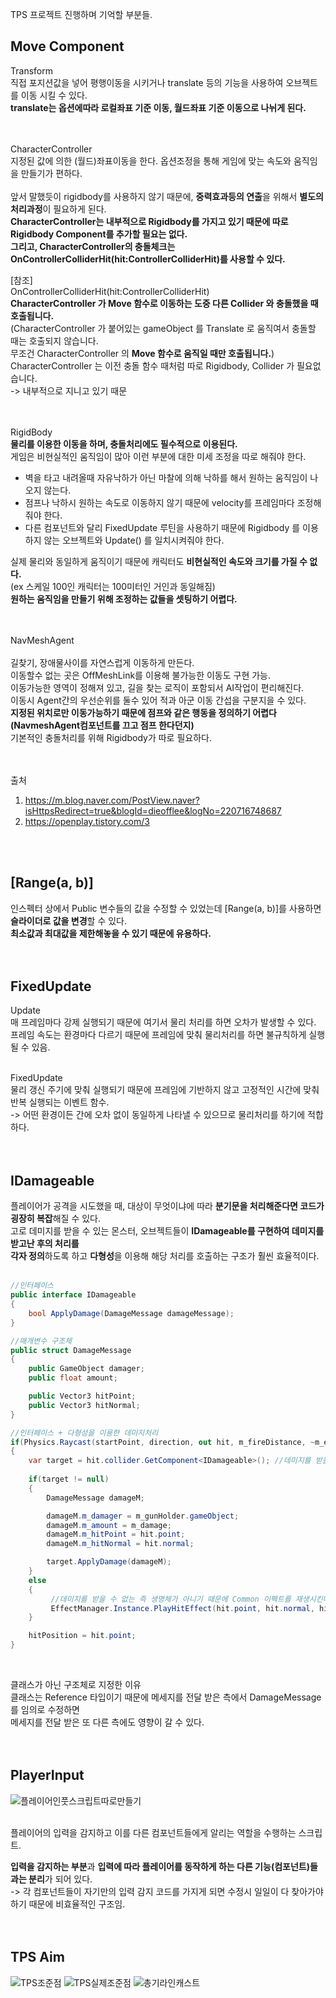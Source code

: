 TPS 프로젝트 진행하며 기억할 부분들.<br>

## Move Component
Transform<br>
직접 포지션값을 넣어 평행이동을 시키거나 translate 등의 기능을 사용하여 오브젝트를 이동 시킬 수 있다.<br>
**translate는 옵션에따라 로컬좌표 기준 이동, 월드좌표 기준 이동으로 나뉘게 된다.**<br>
<br>
<br>

CharacterController<br>
지정된 값에 의한 (월드)좌표이동을 한다. 옵션조정을 통해 게임에 맞는 속도와 움직임을 만들기가 편하다.<br>	
앞서 말했듯이 rigidbody를 사용하지 않기 때문에, **중력효과등의 연출**을 위해서 **별도의 처리과정**이 필요하게 된다.<br>
**CharacterController는 내부적으로 Rigidbody를 가지고 있기 때문에 따로 Rigidbody Component를 추가할 필요는 없다.<br>
그리고, CharacterController의 충돌체크는 OnControllerColliderHit(hit:ControllerColliderHit)를 사용할 수 있다.**<br>

[참조]<br>
OnControllerColliderHit(hit:ControllerColliderHit)<br>
**CharacterController 가 Move 함수로 이동하는 도중 다른 Collider 와 충돌했을 때 호출됩니다.**<br>
(CharacterController 가 붙어있는 gameObject 를 Translate 로 움직여서 충돌할 때는 호출되지 않습니다.<br>
무조건 CharacterController 의 **Move 함수로 움직일 때만 호출됩니다.**)<br>
CharacterController 는 이전 충돌 함수 때처럼 따로 Rigidbody, Collider 가 필요없습니다.<br>
-> 내부적으로 지니고 있기 때문<br>
<br>
<br>

RigidBody<br>
**물리를 이용한 이동을 하며, 충돌처리에도 필수적으로 이용된다.**<br>
게임은 비현실적인 움직임이 많아 이런 부분에 대한 미세 조정을 따로 해줘야 한다.<br>
- 벽을 타고 내려올때 자유낙하가 아닌 마찰에 의해 낙하를 해서 원하는 움직임이 나오지 않는다.<br>
- 점프나 낙하시 원하는 속도로 이동하지 않기 때문에 velocity를 프레임마다 조정해줘야 한다.<br>
- 다른 컴포넌트와 달리 FixedUpdate 루틴을 사용하기 때문에 Rigidbody 를 이용하지 않는 오브젝트와 Update() 를 일치시켜줘야 한다.<br>

실제 물리와 동일하게 움직이기 때문에 캐릭터도 **비현실적인 속도와 크기를 가질 수 없다.**<br>
(ex 스케일 100인 캐릭터는 100미터인 거인과 동일해짐)<br>
**원하는 움직임을 만들기 위해 조정하는 값들을 셋팅하기 어렵다.**<br>
<br>
<br>

NavMeshAgent<br>	
길찾기, 장애물사이를 자연스럽게 이동하게 만든다.<br>
이동할수 없는 곳은 OffMeshLink를 이용해 불가능한 이동도 구현 가능.<br>
이동가능한 영역이 정해져 있고, 길을 찾는 로직이 포함되서 AI작업이 편리해진다.<br>
이동시 Agent간의 우선순위를 둘수 있어 적과 아군 이동 간섭을 구분지을 수 있다.<br>
**지정된 위치로만 이동가능하기 때문에 점프와 같은 행동을 정의하기 어렵다(NavmeshAgent컴포넌트를 끄고 점프 한다던지)**<br>
기본적인 충돌처리를 위해 Rigidbody가 따로 필요하다.<br>
<br>
<br>

출처<br>
1. https://m.blog.naver.com/PostView.naver?isHttpsRedirect=true&blogId=dieofflee&logNo=220716748687 <br>
2. https://openplay.tistory.com/3 <br>
<br>
<br>

## [Range(a, b)]
인스펙터 상에서 Public 변수들의 값을 수정할 수 있었는데 [Range(a, b)]를 사용하면 **슬라이더로 값을 변경**할 수 있다.<br>
**최소값과 최대값을 제한해놓을 수 있기 때문에 유용하다.**<br>
<br>
<br>

## FixedUpdate
Update<br>
매 프레임마다 강제 실행되기 때문에 여기서 물리 처리를 하면 오차가 발생할 수 있다.<br>
프레임 속도는 환경마다 다르기 때문에 프레임에 맞춰 물리처리를 하면 불규칙하게 실행될 수 있음.<br>
<br>

FixedUpdate<br>
물리 갱신 주기에 맞춰 실행되기 때문에 프레임에 기반하지 않고 고정적인 시간에 맞춰 반복 실행되는 이벤트 함수.<br>
-> 어떤 환경이든 간에 오차 없이 동일하게 나타낼 수 있으므로 물리처리를 하기에 적합하다.<br>
<br>
<br>

## IDamageable
플레이어가 공격을 시도했을 때, 대상이 무엇이냐에 따라 **분기문을 처리해준다면 코드가 굉장히 복잡**해질 수 있다.<br>
고로 데미지를 받을 수 있는 몬스터, 오브젝트들이 **IDamageable를 구현하여 데미지를 받고난 후의 처리를<br>
각자 정의**하도록 하고 **다형성**을 이용해 해당 처리를 호출하는 구조가 훨씬 효율적이다.<br>
<br>

```c#
//인터페이스
public interface IDamageable
{
    bool ApplyDamage(DamageMessage damageMessage);
}

//매개변수 구조체
public struct DamageMessage
{
    public GameObject damager;
    public float amount;

    public Vector3 hitPoint;
    public Vector3 hitNormal;
}

//인터페이스 + 다형성을 이용한 데미지처리
if(Physics.Raycast(startPoint, direction, out hit, m_fireDistance, ~m_excludeTarget))
{
    var target = hit.collider.GetComponent<IDamageable>(); //데미지를 받을 수 있는 객체인지 판별
            
    if(target != null)
    {
        DamageMessage damageM;

        damageM.m_damager = m_gunHolder.gameObject;
        damageM.m_amount = m_damage;
        damageM.m_hitPoint = hit.point;
        damageM.m_hitNormal = hit.normal;

        target.ApplyDamage(damageM);
    }
    else
    {
         //데미지를 받을 수 없는 즉 생명체가 아니기 때문에 Common 이펙트를 재생시킨다.
         EffectManager.Instance.PlayHitEffect(hit.point, hit.normal, hit.transform);
    }

    hitPosition = hit.point;
}
```
<br>

클래스가 아닌 구조체로 지정한 이유<br>
클래스는 Reference 타입이기 때문에 메세지를 전달 받은 측에서 DamageMessage를 임의로 수정하면<br>
메세지를 전달 받은 또 다른 측에도 영향이 갈 수 있다.<br>
<br>
<br>

## PlayerInput

![플레이어인풋스크립트따로만들기](https://user-images.githubusercontent.com/43705434/127457314-f344478b-f50a-4567-a594-53d411b2cc8f.PNG)<br>
<br>

플레이어의 입력을 감지하고 이를 다른 컴포넌트들에게 알리는 역할을 수행하는 스크립트.<br>

**입력을 감지하는 부분**과 **입력에 따라 플레이어를 동작하게 하는 다른 기능(컴포넌트)들과는 분리**가 되어 있다.<br>
-> 각 컴포넌트들이 자기만의 입력 감지 코드를 가지게 되면 수정시 일일이 다 찾아가야 하기 때문에 비효율적인 구조임.<br>
<br>
<br>

## TPS Aim

![TPS조준점](https://user-images.githubusercontent.com/43705434/127457305-337dec0b-f89d-4d9d-b7fb-fa3b36e8aaf8.PNG)
![TPS실제조준점](https://user-images.githubusercontent.com/43705434/127457310-d4d98c29-045b-4a0a-989a-cbed0b993e74.PNG)
![총기라인캐스트](https://user-images.githubusercontent.com/43705434/127457313-6ea0ec08-da13-45be-84b0-778dc53d26d1.PNG)
